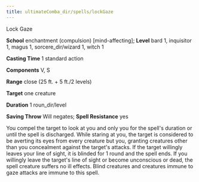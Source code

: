 ```yaml
---
title: ultimateComba_dir/spells/lockGaze
---
```

Lock Gaze

**School** enchantment (compulsion) [mind-affecting]; **Level** bard 1, inquisitor 1, magus 1, sorcere_dir/wizard 1, witch 1

**Casting Time** 1 standard action

**Components** V, S

**Range** close (25 ft. + 5 ft./2 levels)

**Target** one creature

**Duration** 1 roun_dir/level

**Saving Throw** Will negates; **Spell Resistance** yes

You compel the target to look at you and only you for the spell's duration or until the spell is discharged. While staring at you, the target is considered to be averting its eyes from every creature but you, granting creatures other than you concealment against the target's attacks. If the target willingly leaves your line of sight, it is blinded for 1 round and the spell ends. If you willingly leave the target's line of sight or become unconscious or dead, the spell creature suffers no ill effects. Blind creatures and creatures immune to gaze attacks are immune to this spell.

